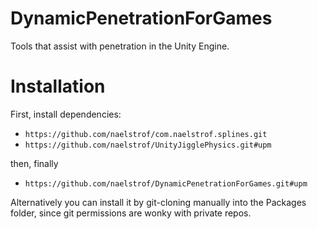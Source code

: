 # DynamicPenetrationForGames
 Tools that assist with penetration in the Unity Engine.

# Installation

First, install dependencies:

- `https://github.com/naelstrof/com.naelstrof.splines.git`
- `https://github.com/naelstrof/UnityJigglePhysics.git#upm`
 
then, finally
- `https://github.com/naelstrof/DynamicPenetrationForGames.git#upm`

Alternatively you can install it by git-cloning manually into the Packages folder, since git permissions are wonky with private repos.